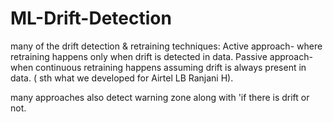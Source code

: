 # ML-Drift-Detection

many of the drift detection & retraining techniques:
Active approach- where retraining happens only when drift is detected in data.
Passive approach- when continuous retraining happens assuming drift is always present in data. ( sth what we developed for Airtel LB Ranjani H).
 
many approaches also detect warning zone along with 'if there is drift or not.
